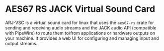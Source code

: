 # AES67 RS JACK Virtual Sound Card

ARJ-VSC is a virtual sound card for linux that uses the `aes67-rs` crate for sending and receiving audio streams and the JACK audio API (compatible with PipeWire) to route them to/from applications or hardware outputs on your machine. It provides a web UI for configuring and managing input and output streams.

